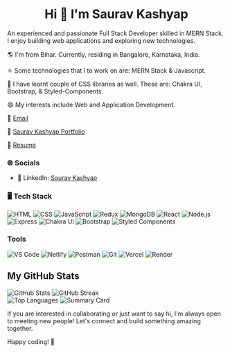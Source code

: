 <h1 align="center"><strong>Hi 👋 I'm Saurav Kashyap</strong></h1>

<p>An experienced and passionate Full Stack Developer skilled in MERN Stack. I enjoy building web applications and exploring new technologies.</p>

🌎 I'm from Bihar. Currently, residing in Bangalore, Karnataka, India.

⚛ Some technologies that I to work on are: MERN Stack & Javascript.

🚀 I have learnt couple of CSS libraries as well. These are: Chakra UI, Bootstrap, & Styled-Components.

😄 My interests include Web and Application Development.

📩 [Email](kashyapsaurav531@gmail.com)

📜 [Saurav Kashyap Portfolio](https://portfolio-ten-livid-87.vercel.app/)

📜 [Resume](https://drive.google.com/file/d/1enlN04gFKiPAnIz9d-KnLLIWjbkYvwqa/view?usp=sharing)

### 🌐 Socials

- 💼 LinkedIn: [Saurav Kashyap](https://www.linkedin.com/in/saurav-kashyap/)

### 🖥 Tech Stack

![HTML](https://img.shields.io/badge/-HTML-orange?style=flat-square&logo=html5&logoColor=white) ![CSS](https://img.shields.io/badge/-CSS-blue?style=flat-square&logo=css3&logoColor=white) ![JavaScript](https://img.shields.io/badge/-JavaScript-yellow?style=flat-square&logo=javascript&logoColor=white) ![Redux](https://img.shields.io/badge/-Redux-764ABC?style=flat-square&logo=redux&logoColor=white) ![MongoDB](https://img.shields.io/badge/-MongoDB-green?style=flat-square&logo=mongodb&logoColor=white) ![React](https://img.shields.io/badge/-React-blue?style=flat-square&logo=react&logoColor=white) ![Node.js](https://img.shields.io/badge/-Node.js-339933?style=flat-square&logo=node.js&logoColor=white)
 ![Express](https://img.shields.io/badge/-Express-000000?style=flat-square&logo=express&logoColor=white)
 ![Chakra UI](https://img.shields.io/badge/-Chakra%20UI-blue?style=flat-square&logo=chakra-ui&logoColor=white) ![Bootstrap](https://img.shields.io/badge/-Bootstrap-purple?style=flat-square&logo=bootstrap&logoColor=white) ![Styled Components](https://img.shields.io/badge/-Styled%20Components-pink?style=flat-square&logo=styled-components&logoColor=white)
 
 ### Tools

 ![VS Code](https://img.shields.io/badge/-VS%20Code-007ACC?style=flat-square&logo=visualstudiocode&logoColor=white)
 ![Netlify](https://img.shields.io/badge/-Netlify-blue?style=flat-square&logo=netlify&logoColor=white) ![Postman](https://img.shields.io/badge/-Postman-orange?style=flat-square&logo=postman&logoColor=white) ![Git](https://img.shields.io/badge/-Git-F05032?style=flat-square&logo=git&logoColor=white) ![Vercel](https://img.shields.io/badge/-Vercel-000000?style=flat-square&logo=vercel&logoColor=white) ![Render](https://img.shields.io/badge/-Render-46E3B7?style=flat-square&logo=render&logoColor=white) 

## My GitHub Stats

![GitHub Stats](https://github-readme-stats.vercel.app/api?username=skashyap9934&show_icons=true&theme=radical)
![GitHub Streak](https://github-readme-streak-stats.herokuapp.com/?user=skashyap9934&theme=radical) <br />
![Top Languages](https://github-readme-stats.vercel.app/api/top-langs/?username=skashyap9934&layout=compact&theme=radical) ![Summary Card](https://github-profile-summary-cards.vercel.app/api/cards/profile-details?username=skashyap9934&theme=github)

If you are interested in collaborating or just want to say hi, I'm always open to meeting new people! Let's connect and build something amazing together.

Happy coding! 🚀
